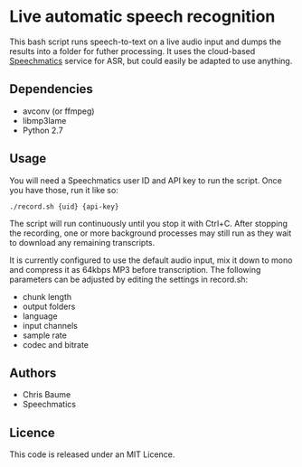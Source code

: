 # Live automatic speech recognition
This bash script runs speech-to-text on a live audio input and dumps the
results into a folder for futher processing. It uses the cloud-based
[Speechmatics](https://www.speechmatics.com/) service for ASR, but could easily
be adapted to use anything.

## Dependencies
- avconv (or ffmpeg)
- libmp3lame
- Python 2.7

## Usage
You will need a Speechmatics user ID and API key to run the script. Once you
have those, run it like so:

    ./record.sh {uid} {api-key}

The script will run continuously until you stop it with Ctrl+C. After stopping
the recording, one or more background processes may still run as they wait to
download any remaining transcripts.

It is currently configured to use the default audio input, mix it down to mono
and compress it as 64kbps MP3 before transcription. The following parameters
can be adjusted by editing the settings in record.sh:

- chunk length
- output folders
- language
- input channels
- sample rate
- codec and bitrate

## Authors
- Chris Baume
- Speechmatics

## Licence
This code is released under an MIT Licence.


